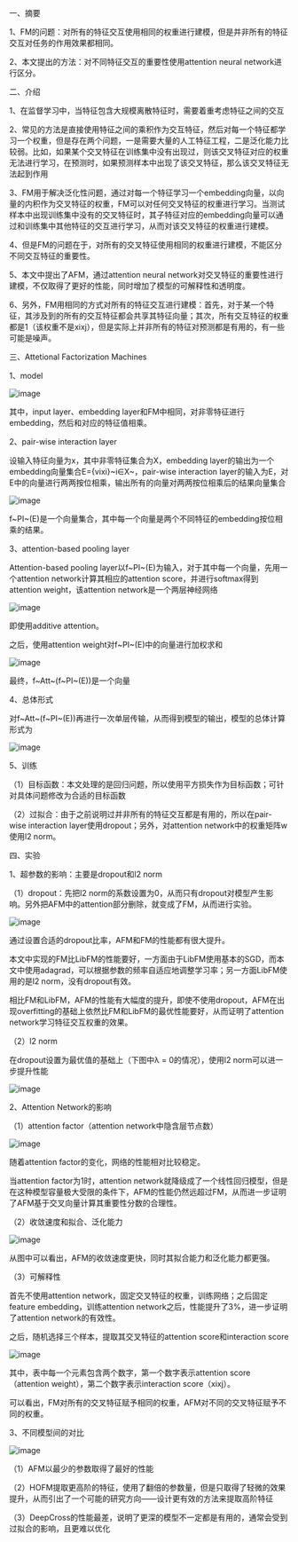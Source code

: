 一、摘要

1、FM的问题：对所有的特征交互使用相同的权重进行建模，但是并非所有的特征交互对任务的作用效果都相同。

2、本文提出的方法：对不同特征交互的重要性使用attention neural network进行区分。



二、介绍

1、在监督学习中，当特征包含大规模离散特征时，需要着重考虑特征之间的交互

2、常见的方法是直接使用特征之间的乘积作为交互特征，然后对每一个特征都学习一个权重，但是存在两个问题，一是需要大量的人工特征工程，二是泛化能力比较弱。比如，如果某个交叉特征在训练集中没有出现过，则该交叉特征对应的权重无法进行学习，在预测时，如果预测样本中出现了该交叉特征，那么该交叉特征无法起到作用

3、FM用于解决泛化性问题，通过对每一个特征学习一个embedding向量，以向量的内积作为交叉特征的权重，FM可以对任何交叉特征的权重进行学习。当测试样本中出现训练集中没有的交叉特征时，其子特征对应的embedding向量可以通过和训练集中其他特征的交互进行学习，从而对该交叉特征的权重进行建模。

4、但是FM的问题在于，对所有的交叉特征使用相同的权重进行建模，不能区分不同交互特征的重要性。

5、本文中提出了AFM，通过attention neural network对交叉特征的重要性进行建模，不仅取得了更好的性能，同时增加了模型的可解释性和透明度。

6、另外，FM用相同的方式对所有的特征交互进行建模：首先，对于某一个特征，其涉及到的所有的交互特征都会共享其特征向量；其次，所有交互特征的权重都是1（该权重不是xixj），但是实际上并非所有的特征对预测都是有用的，有一些可能是噪声。



三、Attetional Factorization Machines

1、model

![image](https://github.com/shiyanwudi922/paper_summary/blob/master/picture/AFN/figure1.png)

其中，input layer、embedding layer和FM中相同，对非零特征进行embedding，然后和对应的特征值相乘。

2、pair-wise interaction layer

设输入特征向量为x，其中非零特征集合为X，embedding layer的输出为一个embedding向量集合E={vixi}~i∈X~，pair-wise interaction layer的输入为E，对E中的向量进行两两按位相乘，输出所有的向量对两两按位相乘后的结果向量集合

![image](https://github.com/shiyanwudi922/paper_summary/blob/master/picture/AFN/equation2.png)

f~PI~(E)是一个向量集合，其中每一个向量是两个不同特征的embedding按位相乘的结果。

3、attention-based pooling layer

Attention-based pooling layer以f~PI~(E)为输入，对于其中每一个向量，先用一个attention network计算其相应的attention score，并进行softmax得到attention weight，该attention network是一个两层神经网络

![image](https://github.com/shiyanwudi922/paper_summary/blob/master/picture/AFN/equation5.png)

即使用additive attention。

之后，使用attention weight对f~PI~(E)中的向量进行加权求和

![image](https://github.com/shiyanwudi922/paper_summary/blob/master/picture/AFN/equation4.png)

最终，f~Att~(f~PI~(E))是一个向量

4、总体形式

对f~Att~(f~PI~(E))再进行一次单层传输，从而得到模型的输出，模型的总体计算形式为

![image](https://github.com/shiyanwudi922/paper_summary/blob/master/picture/AFN/equation6.png)

5、训练

（1）目标函数：本文处理的是回归问题，所以使用平方损失作为目标函数；可针对具体问题修改为合适的目标函数

（2）过拟合：由于之前说明过并非所有的特征交互都是有用的，所以在pair-wise interaction layer使用dropout；另外，对attention network中的权重矩阵w使用l2 norm。



四、实验

1、超参数的影响：主要是dropout和l2 norm

（1）dropout：先把l2 norm的系数设置为0，从而只有dropout对模型产生影响。另外把AFM中的attention部分删除，就变成了FM，从而进行实验。

![image](https://github.com/shiyanwudi922/paper_summary/blob/master/picture/AFN/figure2.png)

通过设置合适的dropout比率，AFM和FM的性能都有很大提升。

本文中实现的FM比LibFM的性能要好，一方面由于LibFM使用基本的SGD，而本文中使用adagrad，可以根据参数的频率自适应地调整学习率；另一方面LibFM使用的是l2 norm，没有dropout有效。

相比FM和LibFM，AFM的性能有大幅度的提升，即使不使用dropout，AFM在出现overfitting的基础上依然比FM和LibFM的最优性能要好，从而证明了attention network学习特征交互权重的效果。

（2）l2 norm

在dropout设置为最优值的基础上（下图中λ = 0的情况），使用l2 norm可以进一步提升性能

![image](https://github.com/shiyanwudi922/paper_summary/blob/master/picture/AFN/figure3.png)



2、Attention Network的影响

（1）attention factor（attention network中隐含层节点数）

![image](https://github.com/shiyanwudi922/paper_summary/blob/master/picture/AFN/figure4.png)

随着attention factor的变化，网络的性能相对比较稳定。

当attention factor为1时，attention network就降级成了一个线性回归模型，但是在这种模型容量极大受限的条件下，AFM的性能仍然远超过FM，从而进一步证明了AFM基于交叉向量计算其重要性分数的合理性。

（2）收敛速度和拟合、泛化能力

![image](https://github.com/shiyanwudi922/paper_summary/blob/master/picture/AFN/figure5.png)

从图中可以看出，AFM的收敛速度更快，同时其拟合能力和泛化能力都更强。

（3）可解释性

首先不使用attention network，固定交叉特征的权重，训练网络；之后固定feature embedding，训练attention network之后，性能提升了3%，进一步证明了attention network的有效性。

之后，随机选择三个样本，提取其交叉特征的attention score和interaction score

![image](https://github.com/shiyanwudi922/paper_summary/blob/master/picture/AFN/table1.png)

其中，表中每一个元素包含两个数字，第一个数字表示attention score（attention weight），第二个数字表示interaction score（xixj）。

可以看出，FM对所有的交叉特征赋予相同的权重，AFM对不同的交叉特征赋予不同的权重。



3、不同模型间的对比

![image](https://github.com/shiyanwudi922/paper_summary/blob/master/picture/AFN/table2.png)

（1）AFM以最少的参数取得了最好的性能

（2）HOFM提取更高阶的特征，使用了翻倍的参数量，但是只取得了轻微的效果提升，从而引出了一个可能的研究方向——设计更有效的方法来提取高阶特征

（3）DeepCross的性能最差，说明了更深的模型不一定都是有用的，通常会受到过拟合的影响，且更难以优化